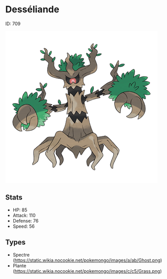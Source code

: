 # Desséliande


ID: 709

![](https://raw.githubusercontent.com/PokeAPI/sprites/master/sprites/pokemon/other/official-artwork/709.png "Desséliande")

## Stats


 - HP: 85
 - Attack: 110
 - Defense: 76
 - Speed: 56

## Types


 - Spectre (https://static.wikia.nocookie.net/pokemongo/images/a/ab/Ghost.png)
 - Plante (https://static.wikia.nocookie.net/pokemongo/images/c/c5/Grass.png)
